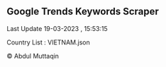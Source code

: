 

## Google Trends Keywords Scraper 
 
Last Update 19-03-2023 , 15:53:15

Country List :
VIETNAM.json



© Abdul Muttaqin 

